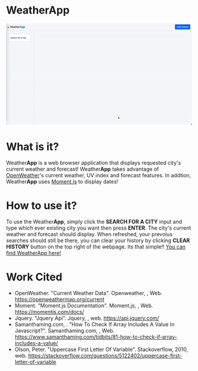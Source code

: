# Weather**App**
![in action gif](/assets/op.gif)

# What is it?
Weather**App** is a web browser application that displays requested city's current weather and forecast! Weather**App** takes advantage of [OpenWeather](https://openweathermap.org/)'s current weather, UV index and forecast features. In addtion, Weather**App** uses [Moment.js](https://momentjs.com/) to display dates!

# How to use it?
To use the Weather**App**, simply click the **SEARCH FOR A CITY** input and type which ever existing city you want then press **ENTER**. The city's current weather and forecast should display. When refreshed, your prevoius searches should still be there, you can clear your history by clicking **CLEAR HISTORY** button on the top right of the webpage.  Its that simple!! [You can find WeatherApp here!](https://deadstockskeleton.github.io/WeatherApp/)

# Work Cited
* OpenWeather. "Current Weather Data". Openweather, , Web. https://openweathermap.org/current
* Moment. "Moment.js Documentation". Moment.js, , Web. https://momentjs.com/docs/
* Jquery. "Jquery Api". Jquery, , web. https://api.jquery.com/
* Samanthaming.com, . "How To Check If Array Includes A Value In Javascript?". Samanthaming.com, , Web. https://www.samanthaming.com/tidbits/81-how-to-check-if-array-includes-a-value/
* Olson, Peter. "Uppercase First Letter Of Variable". Stackoverflow, 2010, web. https://stackoverflow.com/questions/5122402/uppercase-first-letter-of-variable
